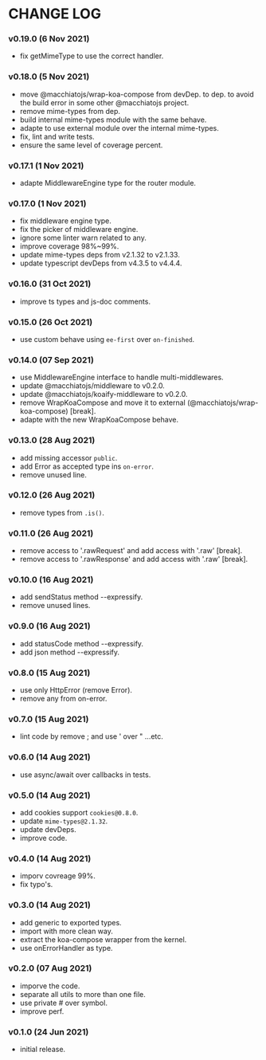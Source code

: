 # CHANGE LOG

### v0.19.0 (6 Nov 2021)

- fix getMimeType to use the correct handler.

### v0.18.0 (5 Nov 2021)

- move @macchiatojs/wrap-koa-compose from devDep. to dep. to avoid the build
  error in some other @macchiatojs project.
- remove mime-types from dep.
- build internal mime-types module with the same behave.
- adapte to use external module over the internal mime-types.
- fix, lint and write tests.
- ensure the same level of coverage percent.

### v0.17.1 (1 Nov 2021)

- adapte MiddlewareEngine type for the router module.

### v0.17.0 (1 Nov 2021)

- fix middleware engine type.
- fix the picker of middleware engine.
- ignore some linter warn related to any.
- improve coverage 98%~99%.
- update mime-types deps from v2.1.32 to v2.1.33.
- update typescript devDeps from v4.3.5 to v4.4.4.

### v0.16.0 (31 Oct 2021)

- improve ts types and js-doc comments.

### v0.15.0 (26 Oct 2021)

- use custom behave using `ee-first` over `on-finished`.

### v0.14.0 (07 Sep 2021)

- use MiddlewareEngine interface to handle multi-middlewares.
- update @macchiatojs/middleware to v0.2.0.
- update @macchiatojs/koaify-middleware to v0.2.0.
- remove WrapKoaCompose and move it to external (@macchiatojs/wrap-koa-compose) [break].
- adapte with the new WrapKoaCompose behave.

### v0.13.0 (28 Aug 2021)

- add missing accessor `public`.
- add Error as accepted type ins `on-error`.
- remove unused line.

### v0.12.0 (26 Aug 2021)

- remove types from `.is()`.

### v0.11.0 (26 Aug 2021)

- remove access to '.rawRequest' and add access with '.raw' [break].
- remove access to '.rawResponse' and add access with '.raw' [break].

### v0.10.0 (16 Aug 2021)

- add sendStatus method --expressify.
- remove unused lines.

### v0.9.0 (16 Aug 2021)

- add statusCode method --expressify.
- add json method --expressify.

### v0.8.0 (15 Aug 2021)

- use only HttpError (remove Error).
- remove any from on-error.

### v0.7.0 (15 Aug 2021)

- lint code by remove ; and use ' over " ...etc.

### v0.6.0 (14 Aug 2021)

- use async/await over callbacks in tests.

### v0.5.0 (14 Aug 2021)

- add cookies support `cookies@0.8.0`.
- update `mime-types@2.1.32`.
- update devDeps.
- improve code.

### v0.4.0 (14 Aug 2021)

- imporv covreage 99%.
- fix typo's.

### v0.3.0 (14 Aug 2021)

- add generic to exported types.
- import with more clean way.
- extract the koa-compose wrapper from the kernel.
- use onErrorHandler as type.

### v0.2.0 (07 Aug 2021)

- imporve the code.
- separate all utils to more than one file.
- use private # over symbol.
- improve perf.

### v0.1.0 (24 Jun 2021)

- initial release.
